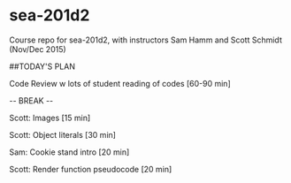 # sea-201d2
Course repo for sea-201d2, with instructors Sam Hamm and Scott Schmidt (Nov/Dec 2015)


##TODAY'S PLAN

Code Review w lots of student reading of codes [60-90 min]

-- BREAK --

Scott: Images [15 min]

Scott: Object literals [30 min]

Sam: Cookie stand intro [20 min]

Scott: Render function pseudocode [20 min]
